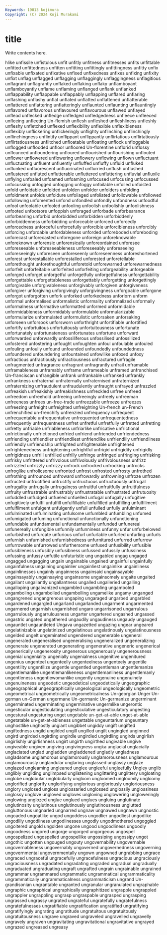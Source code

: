 ```yaml
---
Keywords: 19013 kojimura
Copyright: (C) 2024 Koji Murakami
---
```


# title

Write contents here.



hlike
unfissile unfistulous unfit unfitly unfitness unfitnesses unfits unfittable unfitted unfittedness
unfitten unfitting unfittingly unfittingness unfitty unfix unfixable unfixated unfixative unfixed
unfixedness unfixes unfixing unfixity unfixt unflag unflagged unflagging unflaggingly unflaggingness
unflagitious unflagrant unflagrantly unflaked unflaking unflaky unflamboyant unflamboyantly unflame unflaming
unflanged unflank unflanked unflappability unflappable unflappably unflapping unflared unflaring unflashing
unflashy unflat unflated unflatted unflattened unflatterable unflattered unflattering unflatteringly unflaunted
unflaunting unflauntingly unflavored unflavorous unflavoured unflavourous unflawed unflayed unflead unflecked
unfledge unfledged unfledgedness unfleece unfleeced unfleeing unfleeting Un-flemish unflesh unfleshed
unfleshliness unfleshly unfleshy unfletched unflexed unflexibility unflexible unflexibleness unflexibly unflickering
unflickeringly unflighty unflinching unflinchingly unflinchingness unflintify unflippant unflippantly unflirtatious unflirtatiously
unflirtatiousness unflitched unfloatable unfloating unflock unfloggable unflogged unflooded unfloor unfloored
Un-florentine unflorid unflossy unflounced unfloundering unfloured unflourished unflourishing unflouted unflower
unflowered unflowering unflowery unflowing unflown unfluctuant unfluctuating unfluent unfluently unfluffed
unfluffy unfluid unfluked unflunked unfluorescent unfluorinated unflurried unflush unflushed unflustered
unfluted unflutterable unfluttered unfluttering unfluvial unfluxile unflying unfoaled unfoamed unfoaming
unfocused unfocusing unfocussed unfocussing unfogged unfogging unfoggy unfoilable unfoiled unfoisted
unfold unfoldable unfolded unfolden unfolder unfolders unfolding unfoldment unfolds unfoldure
unfoliaged unfoliated unfollowable unfollowed unfollowing unfomented unfond unfondled unfondly unfondness
unfoodful unfool unfoolable unfooled unfooling unfoolish unfoolishly unfoolishness unfooted unfootsore
unfoppish unforaged unforbade unforbearance unforbearing unforbid unforbidded unforbidden unforbiddenly unforbiddenness
unforbidding unforceable unforced unforcedly unforcedness unforceful unforcefully unforcible unforcibleness unforcibly
unforcing unfordable unfordableness unforded unforeboded unforeboding unforecast unforecasted unforegone unforeign
unforeknowable unforeknown unforensic unforensically unforeordained unforesee unforeseeable unforeseeableness unforeseeably unforeseeing
unforeseeingly unforeseen unforeseenly unforeseenness unforeshortened unforest unforestallable unforestalled unforested unforetellable
unforethought unforethoughtful unforetold unforewarned unforewarnedness unforfeit unforfeitable unforfeited unforfeiting unforgeability
unforgeable unforged unforget unforgetful unforgetfully unforgetfulness unforgettability unforgettable unforgettableness unforgettably
unforgetting unforgettingly unforgivable unforgivableness unforgivably unforgiven unforgiveness unforgiver unforgiving unforgivingly
unforgivingness unforgoable unforgone unforgot unforgotten unfork unforked unforkedness unforlorn unform
unformal unformalised unformalistic unformality unformalized unformally unformalness unformative unformatted unformed
unformidable unformidableness unformidably unformulable unformularizable unformularize unformulated unformulistic unforsaken unforsaking
unforseen unforsook unforsworn unforthright unfortifiable unfortified unfortify unfortuitous unfortuitously unfortuitousness
unfortunate unfortunately unfortunateness unfortunates unfortune unforward unforwarded unforwardly unfossiliferous unfossilised
unfossilized unfostered unfostering unfought unfoughten unfoul unfoulable unfouled unfouling unfoully
unfound unfounded unfoundedly unfoundedness unfoundered unfoundering unfountained unfowllike unfoxed unfoxy
unfractious unfractiously unfractiousness unfractured unfragile unfragmented unfragrance unfragrant unfragrantly unfrail
unframable unframableness unframably unframe unframeable unframed unfranchised Un-franciscan unfrangible unfrank
unfrankable unfranked unfrankly unfrankness unfraternal unfraternally unfraternised unfraternized unfraternizing unfraudulent
unfraudulently unfraught unfrayed unfrazzled unfreakish unfreakishly unfreakishness unfreckled unfree unfreed
unfreedom unfreehold unfreeing unfreeingly unfreely unfreeman unfreeness unfrees un-free-trade unfreezable
unfreeze unfreezes unfreezing unfreight unfreighted unfreighting Un-french un-French unfrenchified un-frenchify
unfrenzied unfrequency unfrequent unfrequentable unfrequentative unfrequented unfrequentedness unfrequently unfrequentness unfret
unfretful unfretfully unfretted unfretting unfretty unfriable unfriableness unfriarlike unfricative unfrictional
unfrictionally unfrictioned unfried unfriend unfriended unfriendedness unfriending unfriendlier unfriendliest unfriendlike
unfriendlily unfriendliness unfriendly unfriendship unfrighted unfrightenable unfrightened unfrightenedness unfrightening unfrightful
unfrigid unfrigidity unfrigidly unfrigidness unfrill unfrilled unfrilly unfringe unfringed unfringing
unfrisking unfrisky unfrittered unfrivolous unfrivolously unfrivolousness unfrizz unfrizzled unfrizzly unfrizzy
unfrock unfrocked unfrocking unfrocks unfroglike unfrolicsome unfronted unfrost unfrosted unfrosty
unfrothed unfrothing unfrounced unfroward unfrowardly unfrowning unfroze unfrozen unfructed unfructified
unfructify unfructuous unfructuously unfrugal unfrugality unfrugally unfrugalness unfruitful unfruitfully unfruitfulness
unfruity unfrustrable unfrustrably unfrustratable unfrustrated unfrutuosity unfuddled unfudged unfueled unfuelled
unfugal unfugally unfugitive unfugitively unfulfil unfulfill unfulfillable unfulfilled unfulfilling unfulfillment
unfulfilment unfulgent unfulgently unfull unfulled unfully unfulminant unfulminated unfulminating unfulsome
unfumbled unfumbling unfumed unfumigated unfuming unfunctional unfunctionally unfunctioning unfundable unfundamental
unfundamentally unfunded unfunereal unfunereally unfungible unfunnily unfunniness unfunny unfur unfurbelowed
unfurbished unfurcate unfurious unfurl unfurlable unfurled unfurling unfurls unfurnish unfurnished
unfurnishedness unfurnitured unfurred unfurrow unfurrowable unfurrowed unfurthersome unfused unfusibility unfusible
unfusibleness unfusibly unfusibness unfussed unfussily unfussiness unfussing unfussy unfutile unfuturistic
ung ungabled ungag ungaged ungagged ungagging ungain ungainable ungained ungainful
ungainfully ungainfulness ungaining ungainlier ungainliest ungainlike ungainliness ungainlinesses ungainly ungainness
ungainsaid ungainsayable ungainsayably ungainsaying ungainsome ungainsomely ungaite ungaited ungallant ungallantly
ungallantness ungalled ungalleried ungalling ungalloping ungalvanized ungambled ungambling ungamboled ungamboling
ungambolled ungambolling ungamelike ungamy unganged ungangrened ungangrenous ungaping ungaraged ungarbed
ungarbled ungardened ungargled ungarland ungarlanded ungarment ungarmented ungarnered ungarnish ungarnished
ungaro ungarrisoned ungarrulous ungarrulously ungarrulousness ungarter ungartered ungashed ungassed ungastric
ungated ungathered ungaudily ungaudiness ungaudy ungauged ungauntlet ungauntleted Ungava ungazetted
ungazing ungear ungeared ungelatinizable ungelatinized ungelatinous ungelatinously ungelatinousness ungelded ungelt
ungeminated ungendered ungenerable ungeneral ungeneraled ungeneralised ungeneralising ungeneralized ungeneralizing ungenerate
ungenerated ungenerating ungenerative ungeneric ungenerical ungenerically ungenerosity ungenerous ungenerously ungenerousness
ungenial ungeniality ungenially ungenialness ungenitive ungenitured ungenius ungenteel ungenteelly ungenteelness
ungenteely ungentile ungentility ungentilize ungentle ungentled ungentleman ungentlemanize ungentlemanlike ungentlemanlikeness
ungentlemanliness ungentlemanly ungentleness ungentlewomanlike ungently ungenuine ungenuinely ungenuineness ungeodetic ungeodetical
ungeodetically ungeographic ungeographical ungeographically ungeological ungeologically ungeometric ungeometrical ungeometrically ungeometricalness
Un-georgian Unger Un-german un-German ungermane Un-germanic Un-germanize ungerminant ungerminated ungerminating
ungerminative ungermlike ungerontic ungesticular ungesticulating ungesticulative ungesticulatory ungesting ungestural ungesturing
unget ungetable un-get-at-able unget-at-able ungetatable un-get-at-ableness ungettable ungeuntarium ungeuntary unghostlike
unghostly ungiant ungibbet ungiddy ungift ungifted ungiftedness ungild ungilded ungill
ungilled ungilt ungingled unginned ungird ungirded ungirding ungirdle ungirdled ungirdling
ungirds ungirlish ungirlishly ungirlishness ungirt ungirth ungirthed ungivable ungive ungiveable
ungiven ungiving ungivingness ungka unglacial unglacially unglaciated unglad ungladden ungladdened
ungladly ungladness ungladsome unglamorous unglamorously unglamorousness unglamourous unglamourously unglandular unglaring
unglassed unglassy unglaze unglazed ungleaming ungleaned unglee ungleeful ungleefully Ungley
unglib unglibly ungliding unglimpsed unglistening unglittering unglittery ungloating unglobe unglobular
unglobularly ungloom ungloomed ungloomily ungloomy unglorified unglorify unglorifying unglorious ungloriously
ungloriousness unglory unglosed ungloss unglossaried unglossed unglossily unglossiness unglossy unglove
ungloved ungloves ungloving unglowering ungloweringly unglowing unglozed unglue unglued unglues
ungluing unglutinate unglutinosity unglutinous unglutinously unglutinousness unglutted ungluttonous ungnarled ungnarred
ungnaw ungnawed ungnawn ungnostic ungoaded ungoatlike ungod ungoddess ungodlier ungodliest
ungodlike ungodlily ungodliness ungodlinesses ungodly ungodmothered ungoggled ungoitered ungold ungolden
ungone ungood ungoodliness ungoodly ungoodness ungored ungorge ungorged ungorgeous ungospel
ungospelized ungospelled ungospellike ungossiping ungossipy ungot ungothic ungotten ungouged ungouty
ungovernability ungovernable ungovernableness ungovernably ungoverned ungovernedness ungoverning ungovernmental ungovernmentally ungown
ungowned ungrabbing ungrace ungraced ungraceful ungracefully ungracefulness ungracious ungraciously ungraciousness
ungradated ungradating ungraded ungradual ungradually ungraduated ungraduating ungraft ungrafted ungrain
ungrainable ungrained ungrammar ungrammared ungrammatic ungrammatical ungrammaticality ungrammatically ungrammaticalness ungrammaticism
ungrand Un-grandisonian ungrantable ungranted ungranular ungranulated ungraphable ungraphic ungraphical ungraphically
ungraphitized ungrapple ungrappled ungrappler ungrappling ungrasp ungraspable ungrasped ungrasping ungrassed
ungrassy ungrated ungrateful ungratefully ungratefulness ungratefulnesses ungratifiable ungratification ungratified ungratifying
ungratifyingly ungrating ungratitude ungratuitous ungratuitously ungratuitousness ungrave ungraved ungraveled ungravelled
ungravelly ungravely ungraven ungravitating ungravitational ungravitative ungrayed ungrazed ungreased ungreasy
